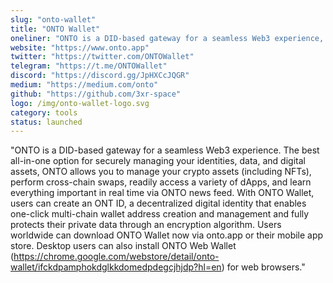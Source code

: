 ```yaml
---
slug: "onto-wallet"
title: "ONTO Wallet"
oneliner: "ONTO is a DID-based gateway for a seamless Web3 experience, allowing you to manage your digital identity, data, and assets all in one place."
website: "https://www.onto.app"
twitter: "https://twitter.com/ONTOWallet"
telegram: "https://t.me/ONTOWallet"
discord: "https://discord.gg/JpHXCcJQGR"
medium: "https://medium.com/onto"
github: "https://github.com/3xr-space"
logo: /img/onto-wallet-logo.svg
category: tools
status: launched
---
```


"ONTO is a DID-based gateway for a seamless Web3 experience. The best all-in-one option for securely managing your identities, data, and digital assets, ONTO allows you to manage your crypto assets (including NFTs), perform cross-chain swaps, readily access a variety of dApps, and learn everything important in real time via ONTO news feed.
With ONTO Wallet, users can create an ONT ID, a decentralized digital identity that enables one-click multi-chain wallet address creation and management and fully protects their private data through an encryption algorithm. Users worldwide can download ONTO Wallet now via onto.app or their mobile app store. Desktop users can also install ONTO Web Wallet (https://chrome.google.com/webstore/detail/onto-wallet/ifckdpamphokdglkkdomedpdegcjhjdp?hl=en) for web browsers."
